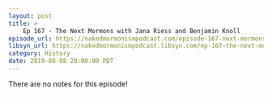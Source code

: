```yaml
---
layout: post
title: >
    Ep 167 - The Next Mormons with Jana Riess and Benjamin Knoll
episode_url: https://nakedmormonismpodcast.com/episode-167-next-mormons-jana-riess-benjamin-knoll/
libsyn_url: https://nakedmormonismpodcast.libsyn.com/ep-167-the-next-mormons-with-jana-riess-and-benjamin-knoll
category: History
date: 2019-08-08 20:00:00 PDT
---
```


There are no notes for this episode!
